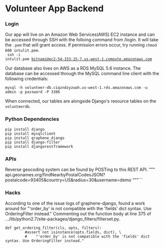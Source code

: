 # Volunteer App Backend

### Login
Our app will live on an Amazon Web Services(AWS) EC2 instance and can be accessed through SSH with the folloing command from /login. It will take the <code>.pem</code> that will grant access. If permission errors occur, try running <code>chmod 600 intulit.pem</code>.<br>
<code>
ssh -i intulit.pem bitnami@ec2-54-153-15-7.us-west-1.compute.amazonaws.com
</code>

Our database also lives on AWS as a RDS MySQL 5.6 instance. The database can be accessed through the MySQL command line client with the following credentials:

```
mysql -h volunteer-db.ciqzndzyzwah.us-west-1.rds.amazonaws.com -u admin -p password -P 3306
```

When connected, our tables are alongside Django's resource tables on the <code>volunteerdb</code>.

### Python Dependencies
```
pip install django 
pip install mysqlclient 
pip install graphene_django 
pip install django-filter 
pip install djangorestframework
```


### APIs
Reverse geocoding system can be found by POSTing to this REST API.
"""
api.geonames.org/findNearbyPostalCodesJSON?postalcode=93405&country=US&radius=30&username=demo
"""```

### Hacks
According to one of the issue logs of graphene-django, found a work around for "'order_by' is not compatible with the 'fields' dict syntax. Use OrderingFilter instead." Commenting out the function body at line 375 of .../lib/python2.7/site-packages/django_filters/filterset.py.

```
def get_ordering_filter(cls, opts, filters):
         #assert not isinstance(opts.fields, dict), \
         #    "'order_by' is not compatible with the 'fields' dict syntax. Use OrderingFilter instead."
```
